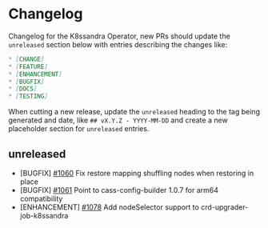 # Changelog

Changelog for the K8ssandra Operator, new PRs should update the `unreleased` section below with entries describing the changes like:

```markdown
* [CHANGE]
* [FEATURE]
* [ENHANCEMENT]
* [BUGFIX]
* [DOCS]
* [TESTING]
```

When cutting a new release, update the `unreleased` heading to the tag being generated and date, like `## vX.Y.Z - YYYY-MM-DD` and create a new placeholder section for  `unreleased` entries.

## unreleased

* [BUGFIX] [#1060](https://github.com/k8ssandra/k8ssandra-operator/issues/1060) Fix restore mapping shuffling nodes when restoring in place
* [BUGFIX] [#1061](https://github.com/k8ssandra/k8ssandra-operator/issues/1061) Point to cass-config-builder 1.0.7 for arm64 compatibility
* [ENHANCEMENT] [#1078](https://github.com/k8ssandra/k8ssandra-operator/issues/1078) Add nodeSelector support to crd-upgrader-job-k8ssandra